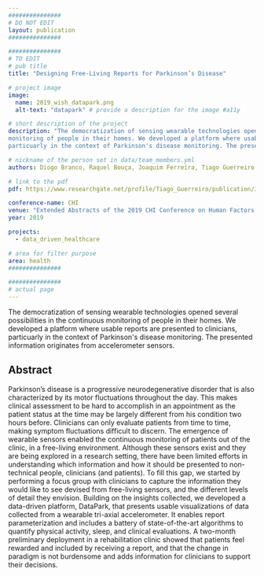 ```yaml
---
###############
# DO NOT EDIT
layout: publication
###############

###############
# TO EDIT
# pub title
title: "Designing Free-Living Reports for Parkinson’s Disease"

# project image
image:
  name: 2019_wish_datapark.png
  alt-text: "datapark" # provide a description for the image #a11y

# short description of the project
description: "The democratization of sensing wearable technologies opened several possibilities in the continuous
monitoring of people in their homes. We developed a platform where usable reports are presented to clinicians,
particuarly in the context of Parkinson's disease monitoring. The presented information originates from accelerometer sensors."

# nickname of the person set in data/team_members.yml
authors: Diogo Branco, Raquel Bouça, Joaquim Ferreira, Tiago Guerreiro

# link to the pdf
pdf: https://www.researchgate.net/profile/Tiago_Guerreiro/publication/332773993_Designing_FreeLiving_Reports_for_Parkinson%27s_Disease/links/5ce1ba93299bf14d95a95e47/Designing-Free-Living-Reports-for-Parkinsons-Disease.pdf

conference-name: CHI
venue: "Extended Abstracts of the 2019 CHI Conference on Human Factors in Computing Systems, Glasgow, UK"
year: 2019

projects:
  - data_driven_healthcare

# area for filter purpose
area: health
###############

###############
# actual page
---
```

The democratization of sensing wearable technologies opened several possibilities in the continuous
monitoring of people in their homes. We developed a platform where usable reports are presented to clinicians, 
particuarly in the context of Parkinson's disease monitoring. The presented information originates from accelerometer sensors.

## Abstract
Parkinson’s disease is a progressive neurodegenerative disorder that is also characterized by its motor fluctuations throughout the day. This makes clinical assessment to be hard to accomplish in an appointment as the patient status at the time may be largely different from his condition two hours before. Clinicians can only evaluate patients from time to time, making symptom fluctuations difficult to discern. The emergence of wearable sensors enabled the continuous monitoring of patients out of the clinic, in a free-living environment. Although these sensors exist and they are being explored in a research setting, there have been limited efforts in understanding which information and how it should be presented to non-technical people, clinicians (and patients). To fill this gap, we started by performing a focus group with clinicians to capture the information they would like to see devised from free-living sensors, and the different levels of detail they envision. Building on the insights collected, we developed a data-driven platform, DataPark, that presents usable visualizations of data collected from a wearable tri-axial accelerometer. It enables report parameterization and includes a battery of state-of-the-art algorithms to quantify physical activity, sleep, and clinical evaluations. A two-month preliminary deployment in a rehabilitation clinic showed that patients feel rewarded and included by receiving a report, and that the change in paradigm is not burdensome and adds information for clinicians to support their decisions.
